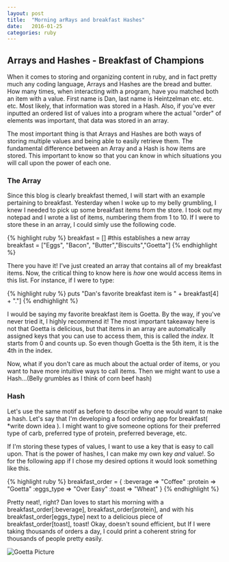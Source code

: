 ```yaml
---
layout: post
title:  "Morning arRays and breakfast Hashes"
date:   2016-01-25
categories: ruby
---
```


## Arrays and Hashes - Breakfast of Champions

When it comes to storing and organizing content in ruby, and in fact pretty much any coding language, Arrays and Hashes are the bread and butter. How many times, when interacting with a program, have you matched both an item with a value. First name is Dan, last name is Heintzelman etc. etc. etc. Most likely, that information was stored in a Hash. Also, if you've ever inputted an ordered list of values into a program where the actual "order" of elements was important, that data was stored in an array.

The most important thing is that Arrays and Hashes are both ways of storing multiple values and being able to easily retrieve them. The fundamental difference between an Array and a Hash is how items are stored. This important to know so that you can know in which situations you will call upon the power of each one.

### The Array

Since this blog is clearly breakfast themed, I will start with an example pertaining to breakfast. Yesterday when I woke up to my belly grumbling, I knew I needed to pick up some breakfast items from the store. I took out my notepad and I wrote a list of items, numbering them from 1 to 10. If I were to store these in an array, I could simly use the following code.

{% highlight ruby %}
breakfast = [] #this establishes a new array <br>
breakfast = ["Eggs", "Bacon", "Butter","Biscuits","Goetta"]
{% endhighlight %}

There you have it! I've just created an array that contains all of my breakfast items. Now, the critical thing to know here is *how* one would access items in this list. For instance, if I were to type:

{% highlight ruby %}
puts "Dan's favorite breakfast item is " + breakfast[4] + "."]
{% endhighlight %}

I would be saying my favorite breakfast item is Goetta. By the way, if you've never tried it, I highly recommend it! The most important takeaway here is not that Goetta is delicious, but that items in an array are automatically assigned keys that you can use to access them, this is called the *index*. It starts from 0 and counts up. So even though Goetta is the 5th item, it is the 4th in the index.

Now, what if you don't care as much about the actual order of items, or you want to have more intuitive ways to call items. Then we might want to use a Hash...(Belly grumbles as I think of corn beef hash)

### Hash

Let's use the same motif as before to describe why one would want to make a hash. Let's say that I'm developing a food ordering app for breakfast( \*write down idea ). I might want to give someone options for their preferred type of carb, preferred type of protein, preferred beverage, etc.

If I'm storing these types of values, I want to use a key that is easy to call upon. That is the power of hashes, I can make my own key <em>and</em> value!. So for the following app if I chose my desired options it would look something like this.

{% highlight ruby %}
breakfast_order = {
		:beverage => "Coffee"
		:protein => "Goetta"
		:eggs_type => "Over Easy"
		:toast => "Wheat"
}
{% endhighlight %}

Pretty neat!, right? Dan loves to start his morning with a breakfast_order[:beverage], breakfast_order[protein], and with his breakfast_order[eggs_type] next to a delicious piece of breakfast_order[toast], toast! Okay, doesn't sound efficient, but If I were taking thousands of orders a day, I could print a coherent string for thousands of people pretty easily.

![Goetta Picture]({{site.baseurl}}/images/goetta.jpg)
